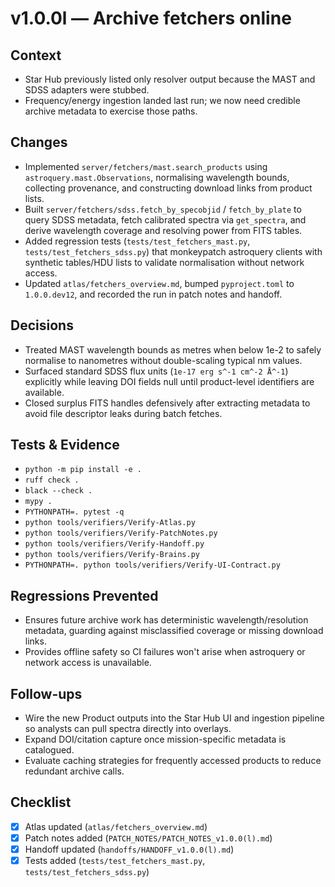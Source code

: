 # v1.0.0l — Archive fetchers online

## Context
- Star Hub previously listed only resolver output because the MAST and SDSS adapters were stubbed.
- Frequency/energy ingestion landed last run; we now need credible archive metadata to exercise those paths.

## Changes
- Implemented `server/fetchers/mast.search_products` using `astroquery.mast.Observations`, normalising wavelength bounds, collecting provenance, and constructing download links from product lists.
- Built `server/fetchers/sdss.fetch_by_specobjid` / `fetch_by_plate` to query SDSS metadata, fetch calibrated spectra via `get_spectra`, and derive wavelength coverage and resolving power from FITS tables.
- Added regression tests (`tests/test_fetchers_mast.py`, `tests/test_fetchers_sdss.py`) that monkeypatch astroquery clients with synthetic tables/HDU lists to validate normalisation without network access.
- Updated `atlas/fetchers_overview.md`, bumped `pyproject.toml` to `1.0.0.dev12`, and recorded the run in patch notes and handoff.

## Decisions
- Treated MAST wavelength bounds as metres when below 1e-2 to safely normalise to nanometres without double-scaling typical nm values.
- Surfaced standard SDSS flux units (`1e-17 erg s^-1 cm^-2 Å^-1`) explicitly while leaving DOI fields null until product-level identifiers are available.
- Closed surplus FITS handles defensively after extracting metadata to avoid file descriptor leaks during batch fetches.

## Tests & Evidence
- `python -m pip install -e .`
- `ruff check .`
- `black --check .`
- `mypy .`
- `PYTHONPATH=. pytest -q`
- `python tools/verifiers/Verify-Atlas.py`
- `python tools/verifiers/Verify-PatchNotes.py`
- `python tools/verifiers/Verify-Handoff.py`
- `python tools/verifiers/Verify-Brains.py`
- `PYTHONPATH=. python tools/verifiers/Verify-UI-Contract.py`

## Regressions Prevented
- Ensures future archive work has deterministic wavelength/resolution metadata, guarding against misclassified coverage or missing download links.
- Provides offline safety so CI failures won't arise when astroquery or network access is unavailable.

## Follow-ups
- Wire the new Product outputs into the Star Hub UI and ingestion pipeline so analysts can pull spectra directly into overlays.
- Expand DOI/citation capture once mission-specific metadata is catalogued.
- Evaluate caching strategies for frequently accessed products to reduce redundant archive calls.

## Checklist
- [x] Atlas updated (`atlas/fetchers_overview.md`)
- [x] Patch notes added (`PATCH_NOTES/PATCH_NOTES_v1.0.0(l).md`)
- [x] Handoff updated (`handoffs/HANDOFF_v1.0.0(l).md`)
- [x] Tests added (`tests/test_fetchers_mast.py`, `tests/test_fetchers_sdss.py`)
